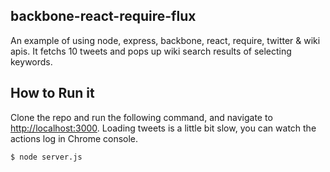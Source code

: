 backbone-react-require-flux
---------------------------

An example of using node, express, backbone, react, require, twitter & wiki apis. It fetchs 10 tweets and pops up wiki search results of selecting keywords.

How to Run it
-------------
Clone the repo and run the following command, and navigate to [http://localhost:3000](http://localhost:3000).
Loading tweets is a little bit slow, you can watch the actions log in Chrome console.

```sh
$ node server.js
```
